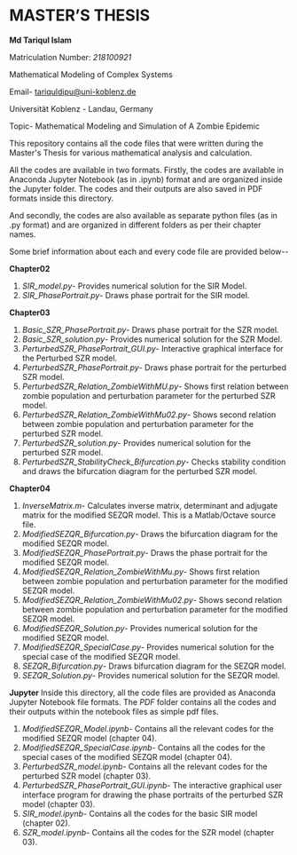 # MASTER’S THESIS

**Md Tariqul Islam**

Matriculation Number: *218100921*

Mathematical Modeling of Complex Systems

Email- tariquldipu@uni-koblenz.de

Universität Koblenz - Landau, Germany

Topic- Mathematical Modeling and Simulation of A Zombie Epidemic

This repository contains all the code files that were written during the Master's Thesis for various mathematical analysis and calculation.

All the codes are available in two formats. Firstly, the codes are available in Anaconda Jupyter Notebook (as in .ipynb) format and are organized inside the Jupyter folder. The codes and their outputs are also saved in PDF formats inside this directory.

And secondly, the codes are also available as separate python files (as in .py format) and are organized in different folders as per their chapter names.

Some brief information about each and every code file are provided below-- 

**Chapter02**
1. *SIR_model.py*- Provides numerical solution for the SIR Model.
2. *SIR_PhasePortrait.py*- Draws phase portrait for the SIR model.

**Chapter03**
 1. *Basic_SZR_PhasePortrait.py*- Draws phase portrait for the SZR model.
 2. *Basic_SZR_solution.py*- Provides numerical solution for the SZR Model.
 3. *PerturbedSZR_PhasePortrait_GUI.py*- Interactive graphical interface for the Perturbed SZR model.
 4. *PerturbedSZR_PhasePortrait.py*- Draws phase portrait for the perturbed SZR model.
 5. *PerturbedSZR_Relation_ZombieWithMU.py*- Shows first relation between zombie population and perturbation parameter for the perturbed SZR model.
 6. *PerturbedSZR_Relation_ZombieWithMu02.py*- Shows second relation between zombie population and perturbation parameter for the perturbed SZR model.
 7. *PerturbedSZR_solution.py*- Provides numerical solution for the perturbed SZR model.
 8. *PerturbedSZR_StabilityCheck_Bifurcation.py*- Checks stability condition and draws the bifurcation diagram for the perturbed SZR model.

**Chapter04**
 1. *InverseMatrix.m*- Calculates inverse matrix, determinant and adjugate matrix for the modified SEZQR model. This is a Matlab/Octave source file.
 2. *ModifiedSEZQR_Bifurcation.py*- Draws the bifurcation diagram for the modified SEZQR model.
 3. *ModifiedSEZQR_PhasePortrait.py*- Draws the phase portrait for the modified SEZQR model.
 4. *ModifiedSEZQR_Relation_ZombieWithMu.py*- Shows first relation between zombie population and perturbation parameter for the modified SEZQR model.
 5. *ModifiedSEZQR_Relation_ZombieWithMu02.py*- Shows second relation between zombie population and perturbation parameter for the modified SEZQR model.
 6. *ModifiedSEZQR_Solution.py*- Provides numerical solution for the modified SEZQR model.
 7. *ModifiedSEZQR_SpecialCase.py*- Provides numerical solution for the special case of the modified SEZQR model.
 8. *SEZQR_Bifurcation.py*- Draws bifurcation diagram for the SEZQR model.
 9. *SEZQR_Solution.py*- Provides numerical solution for the SEZQR model.

**Jupyter** 
Inside this directory, all the code files are provided as Anaconda Jupyter Notebook file formats. The *PDF* folder contains all the codes and their outputs within the notebook files as simple pdf files.

 1. *ModifiedSEZQR_Model.ipynb*- Contains all the relevant codes for the modified SEZQR model (chapter 04).
 2. *ModifiedSEZQR_SpecialCase.ipynb*- Contains all the codes for the special cases of the modified SEZQR model (chapter 04).
 3. *PerturbedSZR_model.ipynb*- Contains all the relevant codes for the perturbed SZR model (chapter 03).
 4. *PerturbedSZR_PhasePortrait_GUI.ipynb*- The interactive graphical user interface program for drawing the phase portraits of the perturbed SZR model (chapter 03).
 5. *SIR_model.ipynb*- Contains all the codes for the basic SIR model (chapter 02).
 6. *SZR_model.ipynb*- Contains all the codes for the SZR model (chapter 03).

 
